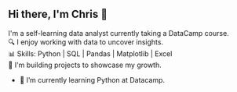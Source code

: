## Hi there, I'm Chris 👋

I'm a self-learning data analyst currently taking a DataCamp course.  
🔍 I enjoy working with data to uncover insights.  
📊 Skills: Python | SQL | Pandas | Matplotlib | Excel  
🚀 I'm building projects to showcase my growth. 


- 🌱 I’m currently learning Python at Datacamp.
